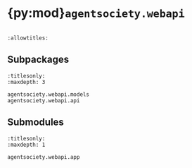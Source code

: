# {py:mod}`agentsociety.webapi`

```{py:module} agentsociety.webapi
```

```{autodoc2-docstring} agentsociety.webapi
:allowtitles:
```

## Subpackages

```{toctree}
:titlesonly:
:maxdepth: 3

agentsociety.webapi.models
agentsociety.webapi.api
```

## Submodules

```{toctree}
:titlesonly:
:maxdepth: 1

agentsociety.webapi.app
```
